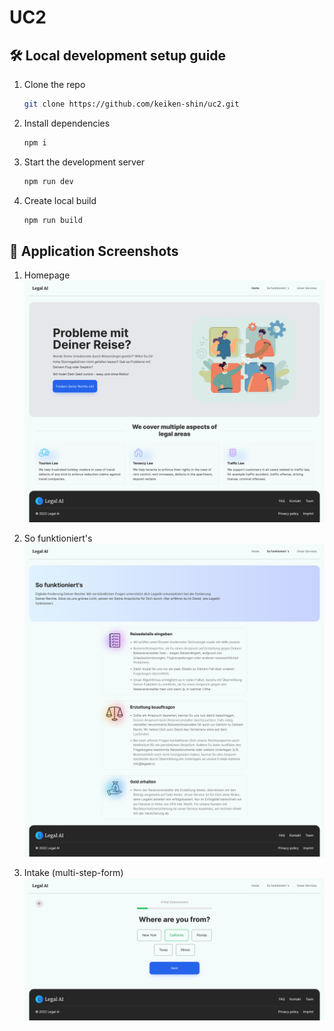 # UC2

## 🛠️ Local development setup guide

1. Clone the repo

   ```sh
   git clone https://github.com/keiken-shin/uc2.git
   ```

2. Install dependencies

   ```sh
   npm i
   ```

3. Start the development server

   ```sh
   npm run dev
   ```

4. Create local build

   ```sh
   npm run build
   ```

## 📸 Application Screenshots

1. Homepage
   ![Home Page](./mockup/home.png)

2. So funktioniert's
   ![Home Page](./mockup/how-it-work.png)

3. Intake (multi-step-form)
   ![Home Page](./mockup/intake.png)
